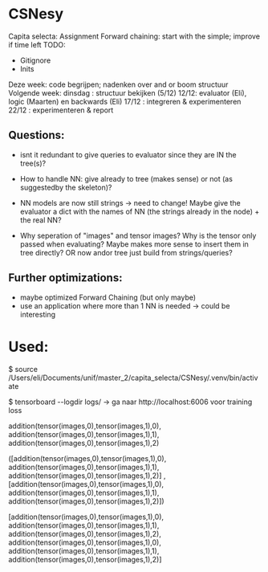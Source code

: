 # CSNesy

Capita selecta: Assignment
Forward chaining: start with the simple; improve if time left
TODO:
-	Gitignore
-	Inits

Deze week: code begrijpen; nadenken over and or boom structuur
Volgende week: dinsdag : structuur bekijken (5/12)
12/12: evaluator (Eli), logic (Maarten) en backwards (Eli)
17/12 : integreren  & experimenteren
22/12 : experimenteren & report


## Questions:

- isnt it redundant to give queries to evaluator since they are IN the tree(s)?
- How to handle NN: give already to tree (makes sense) or not (as suggestedby the skeleton)?
- NN models are now still strings -> need to change! Maybe give the evaluator a dict with the names of NN (the strings already in the node) + the real NN?

- Why seperation of "images" and tensor images?   Why is the tensor only passed when evaluating? Maybe makes more sense to insert them in tree directly? OR now andor tree just build from strings/queries?

## Further optimizations:

- maybe optimized Forward Chaining (but only maybe)
- use an application where more than 1 NN is needed -> could be interesting


# Used:

$ source /Users/eli/Documents/unif/master_2/capita_selecta/CSNesy/.venv/bin/activate

$ tensorboard --logdir logs/
-> ga naar http://localhost:6006 voor training loss 


addition(tensor(images,0),tensor(images,1),0), addition(tensor(images,0),tensor(images,1),1), addition(tensor(images,0),tensor(images,1),2)


([addition(tensor(images,0),tensor(images,1),0), addition(tensor(images,0),tensor(images,1),1), addition(tensor(images,0),tensor(images,1),2)]
, 
[addition(tensor(images,0),tensor(images,1),0), addition(tensor(images,0),tensor(images,1),1), addition(tensor(images,0),tensor(images,1),2)])



[addition(tensor(images,0),tensor(images,1),0), addition(tensor(images,0),tensor(images,1),1), addition(tensor(images,0),tensor(images,1),2), addition(tensor(images,0),tensor(images,1),0), addition(tensor(images,0),tensor(images,1),1), addition(tensor(images,0),tensor(images,1),2)]